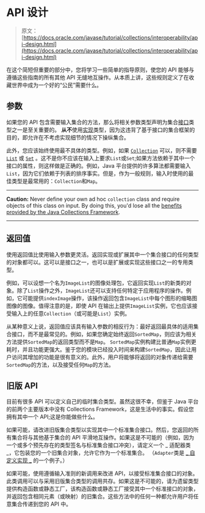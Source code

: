 # API 设计

> 原文： [https://docs.oracle.com/javase/tutorial/collections/interoperability/api-design.html](https://docs.oracle.com/javase/tutorial/collections/interoperability/api-design.html)

在这个简短但重要的部分中，您将学习一些简单的指导原则，使您的 API 能够与遵循这些指南的所有其他 API 无缝地互操作。从本质上讲，这些规则定义了在收藏世界中成为一个好的“公民”需要什么。

## 参数

如果您的 API 包含需要输入集合的方法，那么将相关参数类型声明为集合[接口](../interfaces/index.html)类型之一是至关重要的。 **从不**使用[实现](../implementations/index.html)类型，因为这违背了基于接口的集合框架的目的，即允许在不考虑实现细节的情况下操纵集合。

此外，您应该始终使用最不具体的类型。例如，如果 [`Collection`](../interfaces/collection.html) 可以，则不需要 [`List`](../interfaces/list.html) 或 [`Set`](../interfaces/set.html) 。这不是你不应该在输入上要求`List`或`Set`;如果方法依赖于其中一个接口的属性，则这样做是正确的。例如，Java 平台提供的许多算法都需要输入`List`，因为它们依赖于列表的排序事实。但是，作为一般规则，输入时使用的最佳类型是最常用的：`Collection`和`Map`。

* * *

**Caution:** Never define your own ad hoc `collection` class and require objects of this class on input. By doing this, you'd lose all the [benefits provided by the Java Collections Framework](../intro/index.html).

* * *

## 返回值

使用返回值比使用输入参数更灵活。返回实现或扩展其中一个集合接口的任何类型的对象都可以。这可以是接口之一，也可以是扩展或实现这些接口之一的专用类型。

例如，可以设想一个名为`ImageList`的图像处理包，它返回实现`List`的新类的对象。除了`List`操作之外，`ImageList`还可以支持任何特定于应用程序的操作。例如，它可能提供`indexImage`操作，该操作返回包含`ImageList`中每个图形的缩略图图像的图像。值得注意的是，即使 API 在输出上提供`ImageList`实例，它也应该接受输入上的任意`Collection`（或可能是`List`）实例。

从某种意义上说，返回值应该具有输入参数的相反行为：最好返回最具体的适用集合接口，而不是最常见的。例如，如果您确定始终返回`SortedMap`，则应该为相关方法提供`SortedMap`的返回类型而不是`Map`。 `SortedMap`实例构建比普通`Map`实例更耗时，并且功能更强大。鉴于您的模块已经投入时间来构建`SortedMap`，因此让用户访问其增加的功能是很有意义的。此外，用户将能够将返回的对象传递给需要`SortedMap`的方法，以及接受任何`Map`的方法。

## 旧版 API

目前有很多 API 可以定义自己的临时集合类型。虽然这很不幸，但鉴于 Java 平台的前两个主要版本中没有 Collections Framework，这是生活中的事实。假设您拥有其中一个 API;这是你能做些什么。

如果可能，请改进旧版集合类型以实现其中一个标准集合接口。然后，您返回的所有集合将与其他基于集合的 API 平滑地互操作。如果这是不可能的（例如，因为一个或多个预先存在的类型签名与标准集合接口冲突），请定义一个 _ 适配器类 _，它包装您的一个旧集合对象，允许它作为一个标准集合。 （`Adapter`类是 [_ 自定义实现 _](../custom-implementations/index.html) 的一个例子。）

如果可能，使用遵循输入准则的新调用来改进 API，以接受标准集合接口的对象。此类调用可以与采用旧版集合类型的调用共存。如果这是不可能的，请为遗留类型提供构造函数或静态工厂，该构造函数或静态工厂接受其中一个标准接口的对象，并返回包含相同元素（或映射）的旧集合。这些方法中的任何一种都允许用户将任意集合传递到您的 API 中。